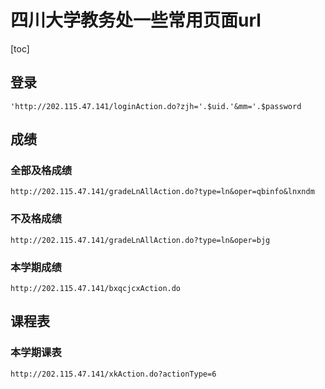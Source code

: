 # 四川大学教务处一些常用页面url

[toc]

## 登录
```
'http://202.115.47.141/loginAction.do?zjh='.$uid.'&mm='.$password
```

## 成绩

### 全部及格成绩
```
http://202.115.47.141/gradeLnAllAction.do?type=ln&oper=qbinfo&lnxndm
```

### 不及格成绩
```
http://202.115.47.141/gradeLnAllAction.do?type=ln&oper=bjg
```

### 本学期成绩
```
http://202.115.47.141/bxqcjcxAction.do
```

## 课程表

### 本学期课表
```
http://202.115.47.141/xkAction.do?actionType=6
```